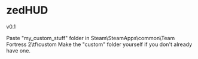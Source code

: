 zedHUD
======

v0.1

Paste "my_custom_stuff" folder in Steam\SteamApps\common\Team Fortress 2\tf\custom
Make the "custom" folder yourself if you don't already have one.
